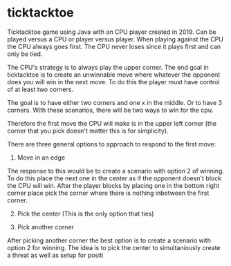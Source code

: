 # ticktacktoe
Ticktacktoe game using Java with an CPU player created in 2019. Can be played versus a CPU or player versus player.
When playing against the CPU the CPU always goes first. The CPU never loses since it plays first and can only be tied.

The CPU's strategy is to always play the upper corner. The end goal in ticktacktoe is to create an unwinnable move where whatever the opponent does 
you will win in the next move. To do this the player must have control of at least two corners.

The goal is to have either two corners and one x in the middle. Or to have 3 corners. With these scenarios, there will be two ways to win for the cpu.




Therefore the first move the CPU will make is in the upper left corner (the corner that you pick doesn't matter this is for simplicity).

There are three general options to approach to respond to the first move:

1. Move in an edge

The response to this would be to create a scenario with option 2 of winning. To do this place the next one in the center as if the opponent doesn't block the CPU will win. After the player blocks by placing one in the bottom right corner place pick the corner where there is nothing inbetween the first corner. 


2. Pick the center (This is the only option that ties)


3. Pick another corner

After picking another corner the best option is to create a scenario with option 2 for winning. The idea is to pick the center to simultaniously create a threat 
as well as setup for positi
